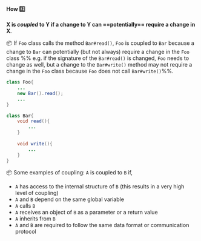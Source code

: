 <div id="title">

#### How :two:

</div>

<div id="body">

**X is _coupled_ to Y if a change to Y can ==potentially== require a change in X**.

<tip-box> 

:package: If `Foo` class calls the method `Bar#read()`, `Foo` is coupled to `Bar` because a change to `Bar` can potentially (but not always) require a change in the `Foo` class %%&nbsp;e.g. if the signature of the `Bar#read()` is changed, `Foo` needs to change as well, but a change to the `Bar#write()` method may not require a change in the `Foo` class because `Foo` does not call `Bar#write()`%%. 

<panel type="seamless" header="%%code for the above example%%">

```java
class Foo{
    ...
    new Bar().read();
    ...
}

class Bar{
    void read(){
        ...
    }
    
    void write(){
        ...
    }
}
```
</panel>

</tip-box>


<tip-box> 

:package: Some examples of coupling: `A` is coupled to `B` if,

* `A` has access to the internal structure of `B` (this results in a very high level of coupling)
* `A` and `B` depend on the same global variable
* `A` calls `B`
* `A` receives an object of `B` as a parameter or a return value
* `A` inherits from `B`
* `A` and `B` are required to follow the same data format or communication protocol

</tip-box>


</div>

<div id="extras">

<include src="exercises.md" />

</div>
